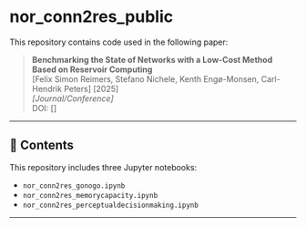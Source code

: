 # nor_conn2res_public

This repository contains code used in the following paper:

> **Benchmarking the State of Networks with a Low-Cost Method Based on Reservoir Computing**  
> [Felix Simon Reimers, Stefano Nichele, Kenth Engø-Monsen, Carl-Hendrik Peters] [2025]  
> _[Journal/Conference]_  
> DOI: []

---

## 📂 Contents

This repository includes three Jupyter notebooks:

- `nor_conn2res_gonogo.ipynb`  
- `nor_conn2res_memorycapacity.ipynb`  
- `nor_conn2res_perceptualdecisionmaking.ipynb`  

---


